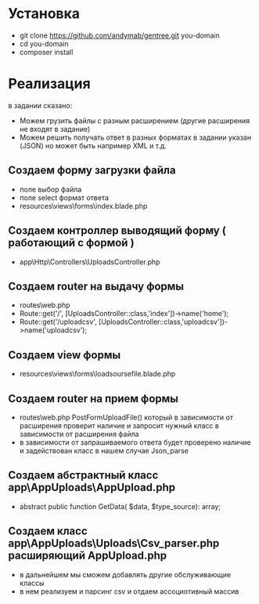 # Установка
- git clone https://github.com/andymab/gentree.git you-domain
- cd you-domain
- composer install

# Реализация
в задании сказано:
 - Можем грузить файлы с разным расширением (другие расширения не входят в задание)
 - Можем решить получать ответ в разных форматах в задании указан (JSON) но может быть например XML и т.д.
 ## Создаем форму загрузки файла
 - поле выбор файла
 - поле select формат ответа
 - resources\views\forms\index.blade.php
 ## Создаем контроллер выводящий форму ( работающий с формой )
 - app\Http\Controllers\UploadsController.php
 ## Создаем router на выдачу формы
 - routes\web.php 
 - Route::get('/', [UploadsController::class,'index'])->name('home');
 - Route::get('/uploadcsv', [UploadsController::class,'uploadcsv'])->name('uploadcsv');
 ## Создаем view формы
 - resources\views\forms\loadsoursefile.blade.php 
 ## Создаем router на прием формы
 - routes\web.php PostFormUploadFile() который в зависимости от расширения проверит наличие и запросит нужный класс в зависимости от расширения файла
 - в зависимости от запрашиваемого ответа будет проверено наличие и задействован класс в нашем случае Json_parse
 ## Создаем абстрактный класс app\AppUploads\AppUpload.php
 - abstract public function GetData( $data, $type_source): array;
 ## Создаем класс app\AppUploads\Uploads\Csv_parser.php расширяющий AppUpload.php
 - в дальнейшем мы сможем добавлять другие обслуживающие классы
 - в нем реализуем и парсинг csv и отдаем ассоциотивный массив
   